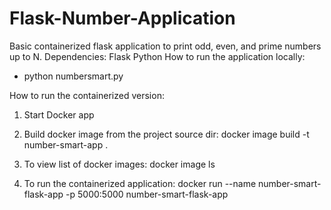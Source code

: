 # Flask-Number-Application
Basic containerized flask application to print odd, even, and prime numbers up to N.
Dependencies:
      Flask
      Python
How to run the application locally:
- python numbersmart.py 

How to run the containerized version:

1) Start Docker app

2) Build docker image from the project source dir:
docker image build -t number-smart-app .


2) To view list of docker images: 
docker image ls 

3) To run the containerized application:
docker run --name number-smart-flask-app -p 5000:5000 number-smart-flask-app

